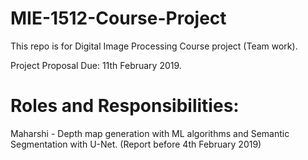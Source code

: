# MIE-1512-Course-Project
This repo is for Digital Image Processing Course project (Team work).

Project Proposal Due: 11th February 2019.

# Roles and Responsibilities:
Maharshi - Depth map generation with ML algorithms and Semantic Segmentation with U-Net. (Report before 4th February 2019)
